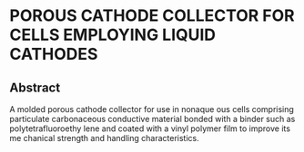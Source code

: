 # POROUS CATHODE COLLECTOR FOR CELLS EMPLOYING LIQUID CATHODES

## Abstract
A molded porous cathode collector for use in nonaque ous cells comprising particulate carbonaceous conductive material bonded with a binder such as polytetrafluoroethy lene and coated with a vinyl polymer film to improve its me chanical strength and handling characteristics.